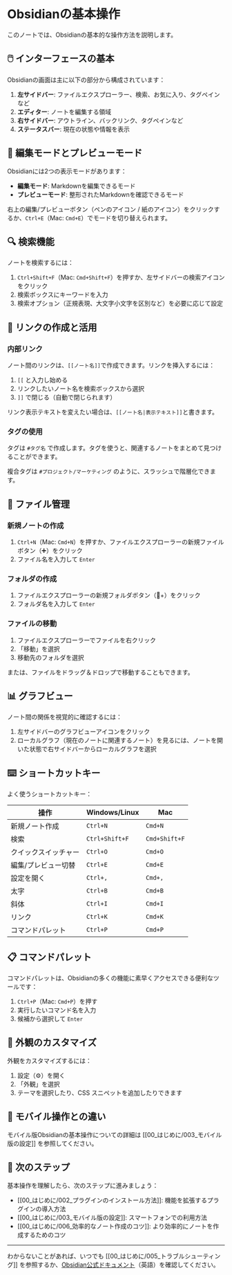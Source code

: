# Obsidianの基本操作

このノートでは、Obsidianの基本的な操作方法を説明します。

## 🖱️ インターフェースの基本

Obsidianの画面は主に以下の部分から構成されています：

1. **左サイドバー**: ファイルエクスプローラー、検索、お気に入り、タグペインなど
2. **エディター**: ノートを編集する領域
3. **右サイドバー**: アウトライン、バックリンク、タグペインなど
4. **ステータスバー**: 現在の状態や情報を表示

## 📝 編集モードとプレビューモード

Obsidianには2つの表示モードがあります：

- **編集モード**: Markdownを編集できるモード
- **プレビューモード**: 整形されたMarkdownを確認できるモード

右上の編集/プレビューボタン（ペンのアイコン / 紙のアイコン）をクリックするか、`Ctrl+E`（Mac: `Cmd+E`）でモードを切り替えられます。

## 🔍 検索機能

ノートを検索するには：

1. `Ctrl+Shift+F`（Mac: `Cmd+Shift+F`）を押すか、左サイドバーの検索アイコンをクリック
2. 検索ボックスにキーワードを入力
3. 検索オプション（正規表現、大文字小文字を区別など）を必要に応じて設定

## 🔗 リンクの作成と活用

### 内部リンク

ノート間のリンクは、`[[ノート名]]`で作成できます。リンクを挿入するには：

1. `[[` と入力し始める
2. リンクしたいノート名を検索ボックスから選択
3. `]]` で閉じる（自動で閉じられます）

リンク表示テキストを変えたい場合は、`[[ノート名|表示テキスト]]`と書きます。

### タグの使用

タグは `#タグ名` で作成します。タグを使うと、関連するノートをまとめて見つけることができます。

複合タグは `#プロジェクト/マーケティング` のように、スラッシュで階層化できます。

## 📂 ファイル管理

### 新規ノートの作成

1. `Ctrl+N`（Mac: `Cmd+N`）を押すか、ファイルエクスプローラーの新規ファイルボタン（➕）をクリック
2. ファイル名を入力して `Enter`

### フォルダの作成

1. ファイルエクスプローラーの新規フォルダボタン（📁+）をクリック
2. フォルダ名を入力して `Enter`

### ファイルの移動

1. ファイルエクスプローラーでファイルを右クリック
2. 「移動」を選択
3. 移動先のフォルダを選択

または、ファイルをドラッグ＆ドロップで移動することもできます。

## 📊 グラフビュー

ノート間の関係を視覚的に確認するには：

1. 左サイドバーのグラフビューアイコンをクリック
2. ローカルグラフ（現在のノートに関連するノート）を見るには、ノートを開いた状態で右サイドバーからローカルグラフを選択

## ⌨️ ショートカットキー

よく使うショートカットキー：

| 操作 | Windows/Linux | Mac |
|------|--------------|-----|
| 新規ノート作成 | `Ctrl+N` | `Cmd+N` |
| 検索 | `Ctrl+Shift+F` | `Cmd+Shift+F` |
| クイックスイッチャー | `Ctrl+O` | `Cmd+O` |
| 編集/プレビュー切替 | `Ctrl+E` | `Cmd+E` |
| 設定を開く | `Ctrl+,` | `Cmd+,` |
| 太字 | `Ctrl+B` | `Cmd+B` |
| 斜体 | `Ctrl+I` | `Cmd+I` |
| リンク | `Ctrl+K` | `Cmd+K` |
| コマンドパレット | `Ctrl+P` | `Cmd+P` |

## 📋 コマンドパレット

コマンドパレットは、Obsidianの多くの機能に素早くアクセスできる便利なツールです：

1. `Ctrl+P`（Mac: `Cmd+P`）を押す
2. 実行したいコマンド名を入力
3. 候補から選択して `Enter`

## 🎨 外観のカスタマイズ

外観をカスタマイズするには：

1. 設定（⚙️）を開く
2. 「外観」を選択
3. テーマを選択したり、CSS スニペットを追加したりできます

## 📱 モバイル操作との違い

モバイル版Obsidianの基本操作についての詳細は [[00_はじめに/003_モバイル版の設定]] を参照してください。

## 🔄 次のステップ

基本操作を理解したら、次のステップに進みましょう：

- [[00_はじめに/002_プラグインのインストール方法]]: 機能を拡張するプラグインの導入方法
- [[00_はじめに/003_モバイル版の設定]]: スマートフォンでの利用方法
- [[00_はじめに/006_効率的なノート作成のコツ]]: より効率的にノートを作成するためのコツ

---

わからないことがあれば、いつでも [[00_はじめに/005_トラブルシューティング]] を参照するか、[Obsidian公式ドキュメント](https://help.obsidian.md/Home)（英語）を確認してください。
